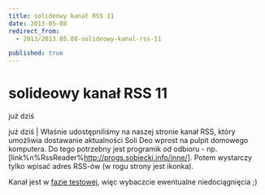 ```yaml
---
title: solideowy kanał RSS 11
date: 2013-05-08
redirect_from: 
  - 2013/2013.05.08-solideowy-kanal-rss-11

published: true
---
```




# solideowy kanał RSS 11

<time>już dziś</time>

już dziś | Właśnie udostępniliśmy na naszej stronie kanał RSS, który umożliwia dostawanie aktualności Soli Deo wprost na pulpit domowego komputera. Do tego potrzebny jest programik od odbioru - np. [link%n%RssReader%http://progs.sobiecki.info/inne/]. Potem wystarczy tylko wpisać adres RSS-ów (w rogu strony jest ikonka).

Kanał jest w <u>fazie testowej</u>, więc wybaczcie ewentualne niedociągnięcia ;)

<!--{{json:{"created_date":"2013-05-08 20:59:32","publish_down":"0000-00-00 00:00:00","id":"325"}}}-->